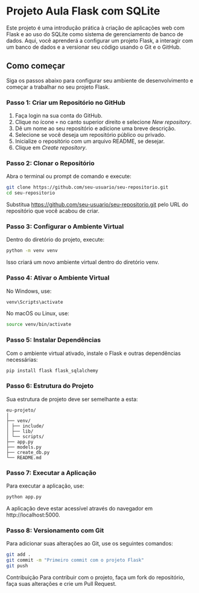 # Projeto Aula Flask com SQLite

Este projeto é uma introdução prática à criação de aplicações web com Flask e ao uso do SQLite como sistema de gerenciamento de banco de dados. Aqui, você aprenderá a configurar um projeto Flask, a interagir com um banco de dados e a versionar seu código usando o Git e o GitHub.

## Como começar

Siga os passos abaixo para configurar seu ambiente de desenvolvimento e começar a trabalhar no seu projeto Flask.

### Passo 1: Criar um Repositório no GitHub

1. Faça login na sua conta do GitHub.
2. Clique no ícone `+` no canto superior direito e selecione _New repository_.
3. Dê um nome ao seu repositório e adicione uma breve descrição.
4. Selecione se você deseja um repositório público ou privado.
5. Inicialize o repositório com um arquivo README, se desejar.
6. Clique em _Create repository_.

### Passo 2: Clonar o Repositório

Abra o terminal ou prompt de comando e execute:

```bash
git clone https://github.com/seu-usuario/seu-repositorio.git
cd seu-repositorio
```
Substitua https://github.com/seu-usuario/seu-repositorio.git pelo URL do repositório que você acabou de criar.

### Passo 3: Configurar o Ambiente Virtual
Dentro do diretório do projeto, execute:

```bash
python -m venv venv
```
Isso criará um novo ambiente virtual dentro do diretório venv.

### Passo 4: Ativar o Ambiente Virtual
No Windows, use:

```cmd
venv\Scripts\activate
```

No macOS ou Linux, use:

```bash
source venv/bin/activate
```

### Passo 5: Instalar Dependências
Com o ambiente virtual ativado, instale o Flask e outras dependências necessárias:

```bash
pip install flask flask_sqlalchemy
```

### Passo 6: Estrutura do Projeto
Sua estrutura de projeto deve ser semelhante a esta:

```
eu-projeto/
│
├── venv/
│ ├── include/
│ ├── lib/
│ └── scripts/
├── app.py
├── models.py
├── create_db.py
└── README.md
```

### Passo 7: Executar a Aplicação
Para executar a aplicação, use:

```bash
python app.py
```

A aplicação deve estar acessível através do navegador em http://localhost:5000.

### Passo 8: Versionamento com Git
Para adicionar suas alterações ao Git, use os seguintes comandos:

```bash
git add .
git commit -m "Primeiro commit com o projeto Flask"
git push
```

Contribuição
Para contribuir com o projeto, faça um fork do repositório, faça suas alterações e crie um Pull Request.